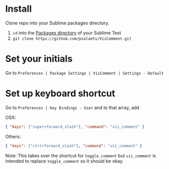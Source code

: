 # Install

Clone repo into your Sublime packages directory.

1. `cd` into the [Packages directory](http://docs.sublimetext.info/en/latest/basic_concepts.html#the-packages-directory) of your Sublime Text
2. `git clone https://github.com/psalaets/ViiComment.git`

# Set your initials

Go to `Preferences | Package Settings | ViiComment | Settings - Default`

# Set up keyboard shortcut

Go to  `Preferences | Key Bindings - User` and to that array, add

OSX:

```json
{ "keys": ["super+forward_slash"], "command": "vii_comment" }
```

Others:

```json
{ "keys": ["ctrl+forward_slash"], "command": "vii_comment" }
```

Note: This takes over the shortcut for `toggle_comment` but `vii_comment` is intended to replace `toggle_comment` so it should be okay.
